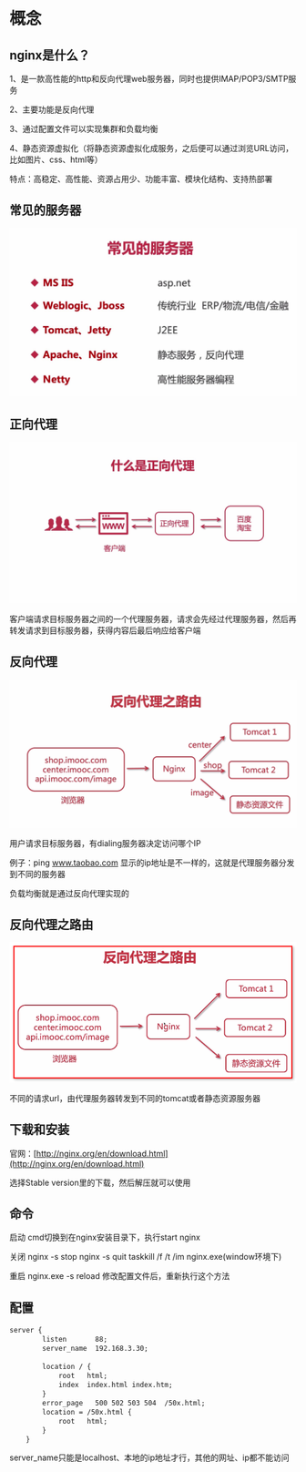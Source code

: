 # 概念

## nginx是什么？

1、是一款高性能的http和反向代理web服务器，同时也提供IMAP/POP3/SMTP服务

2、主要功能是反向代理

3、通过配置文件可以实现集群和负载均衡

4、静态资源虚拟化（将静态资源虚拟化成服务，之后便可以通过浏览URL访问，比如图片、css、html等）

特点：高稳定、高性能、资源占用少、功能丰富、模块化结构、支持热部署

## 常见的服务器

![Image text](../../.vuepress/public/Java/nginx/01/01.png)

## 正向代理

![Image text](../../.vuepress/public/Java/nginx/01/02.png)

客户端请求目标服务器之间的一个代理服务器，请求会先经过代理服务器，然后再转发请求到目标服务器，获得内容后最后响应给客户端

## 反向代理

![Image text](../../.vuepress/public/Java/nginx/01/03.png)

用户请求目标服务器，有dialing服务器决定访问哪个IP

例子：ping www.taobao.com  显示的ip地址是不一样的，这就是代理服务器分发到不同的服务器

负载均衡就是通过反向代理实现的

## 反向代理之路由

![Image text](../../.vuepress/public/Java/nginx/01/04.png)

不同的请求url，由代理服务器转发到不同的tomcat或者静态资源服务器

## 下载和安装

官网：[http://nginx.org/en/download.html](http://nginx.org/en/download.html)

选择Stable version里的下载，然后解压就可以使用

## 命令

启动 cmd切换到在nginx安装目录下，执行start nginx

关闭 nginx -s stop  nginx -s quit  taskkill /f /t /im nginx.exe(window环境下)

重启 nginx.exe -s reload 修改配置文件后，重新执行这个方法

## 配置

```text
server {
        listen       88;
        server_name  192.168.3.30;
				
        location / {
            root   html;
            index  index.html index.htm;
        }
        error_page   500 502 503 504  /50x.html;
        location = /50x.html {
            root   html;
        }
    }
```

server_name只能是localhost、本地的ip地址才行，其他的网址、ip都不能访问
